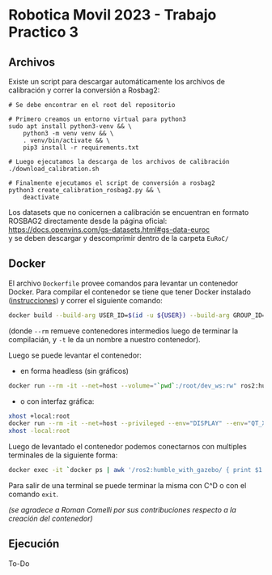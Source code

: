 # Robotica Movil 2023 - Trabajo Practico 3


## Archivos

Existe un script para descargar automáticamente los archivos de calibración y correr la conversión a Rosbag2:

```
# Se debe encontrar en el root del repositorio

# Primero creamos un entorno virtual para python3
sudo apt install python3-venv && \
    python3 -m venv venv && \
    . venv/bin/activate && \
    pip3 install -r requirements.txt

# Luego ejecutamos la descarga de los archivos de calibración
./download_calibration.sh

# Finalmente ejecutamos el script de conversión a rosbag2
python3 create_calibration_rosbag2.py && \
    deactivate
```

Los datasets que no conicernen a calibración se encuentran en formato ROSBAG2 directamente desde la página oficial:  
https://docs.openvins.com/gs-datasets.html#gs-data-euroc  
y se deben descargar y descomprimir dentro de la carpeta `EuRoC/`


## Docker
El archivo `Dockerfile` provee comandos para levantar un contenedor Docker.
Para compilar el contenedor se tiene que tener Docker instalado ([instrucciones](https://docs.docker.com/engine/install/ubuntu/)) y correr el siguiente comando:
```bash
docker build --build-arg USER_ID=$(id -u ${USER}) --build-arg GROUP_ID=$(id -g ${USER}) --rm -t "ros2:humble_with_gazebo" .
```
(donde `--rm` remueve contenedores intermedios luego de terminar la compilacián, y `-t` le da un nombre a nuestro contenedor).

Luego se puede levantar el contenedor:
- en forma headless (sin gráficos)
```bash
docker run --rm -it --net=host --volume="`pwd`:/root/dev_ws:rw" ros2:humble_with_gazebo
```
- o con interfaz gráfica:
```bash
xhost +local:root
docker run --rm -it --net=host --privileged --env="DISPLAY" --env="QT_X11_NO_MITSHM=1" --volume="/tmp/.X11-unix:/tmp/.X11-unix:rw" --volume="`pwd`:/home/duser:rw" ros2:humble_with_gazebo
xhost -local:root
```

Luego de levantado el contenedor podemos conectarnos con multiples terminales de la siguiente forma:
```bash
docker exec -it `docker ps | awk '/ros2:humble_with_gazebo/ { print $1 }'` bash
```

Para salir de una terminal se puede terminar la misma con C^D o con el comando `exit`.

_(se agradece a Roman Comelli por sus contribuciones respecto a la creación del contenedor)_


## Ejecución

To-Do
